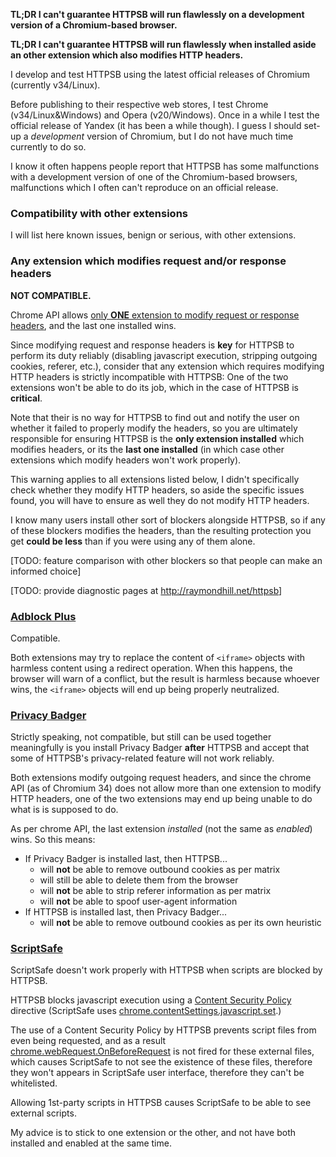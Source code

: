 **TL;DR I can't guarantee HTTPSB will run flawlessly on a development version of a Chromium-based browser.**

**TL;DR I can't guarantee HTTPSB will run flawlessly when installed aside an other extension which also modifies HTTP headers.**

I develop and test HTTPSB using the latest official releases of Chromium (currently v34/Linux).

Before publishing to their respective web stores, I test Chrome (v34/Linux&Windows) and Opera (v20/Windows). Once in a while I test the official release of Yandex (it has been a while though). I guess I should set-up a _development_ version of Chromium, but I do not have much time currently to do so.

I know it often happens people report that HTTPSB has some malfunctions with a development version of one of the Chromium-based browsers, malfunctions which I often can't reproduce on an official release.

### Compatibility with other extensions

I will list here known issues, benign or serious, with other extensions.

### Any extension which modifies request and/or response headers

**NOT COMPATIBLE.**

Chrome API allows [only **ONE** extension to modify request or response headers](https://developer.chrome.com/extensions/webRequest#implementation), and the last one installed wins.

Since modifying request and response headers is **key** for HTTPSB to perform its duty reliably (disabling javascript execution, stripping outgoing cookies, referer, etc.), consider that any extension which requires modifying HTTP headers is strictly incompatible with HTTPSB: One of the two extensions won't be able to do its job, which in the case of HTTPSB is **critical**.

Note that their is no way for HTTPSB to find out and notify the user on whether it failed to properly modify the headers, so you are ultimately responsible for ensuring HTTPSB is the **only extension installed** which modifies headers, or its the **last one installed** (in which case other extensions which modify headers won't work properly).

This warning applies to all extensions listed below, I didn't specifically check whether they modify HTTP headers, so aside the specific issues found, you will have to ensure as well they do not modify HTTP headers.

I know many users install other sort of blockers alongside HTTPSB, so if any of these blockers modifies the headers, than the resulting protection you get **could be less** than if you were using any of them alone.

[TODO: feature comparison with other blockers so that people can make an informed choice]

[TODO: provide diagnostic pages at <http://raymondhill.net/httpsb>]

### [Adblock Plus](https://chrome.google.com/webstore/detail/adblock-plus/cfhdojbkjhnklbpkdaibdccddilifddb)

Compatible.

Both extensions may try to replace the content of `<iframe>` objects with harmless content using a redirect operation. When this happens, the browser will warn of a conflict, but the result is harmless because whoever wins, the `<iframe>` objects will end up being properly neutralized.

### [Privacy Badger](https://www.eff.org/privacybadger)

Strictly speaking, not compatible, but still can be used together meaningfully is you install Privacy Badger **after** HTTPSB and accept that some of HTTPSB's privacy-related feature will not work reliably.

Both extensions modify outgoing request headers, and since the chrome API (as of Chromium 34) does not allow more than one extension to modify HTTP headers, one of the two extensions may end up being unable to do what is is supposed to do.

As per chrome API, the last extension _installed_ (not the same as _enabled_) wins. So this means:

- If Privacy Badger is installed last, then HTTPSB...
    - will **not** be able to remove outbound cookies as per matrix
    - will still be able to delete them from the browser
    - will **not** be able to strip referer information as per matrix
    - will **not** be able to spoof user-agent information
- If HTTPSB is installed last, then Privacy Badger...
    - will **not** be able to remove outbound cookies as per its own heuristic

### [ScriptSafe](https://chrome.google.com/webstore/detail/scriptsafe/oiigbmnaadbkfbmpbfijlflahbdbdgdf)

ScriptSafe doesn't work properly with HTTPSB when scripts are blocked by HTTPSB.

HTTPSB blocks javascript execution using a [Content Security Policy](https://en.wikipedia.org/wiki/Content_Security_Policy) directive (ScriptSafe uses [chrome.contentSettings.javascript.set](https://developer.chrome.com/extensions/contentSettings#property-javascript).)

The use of a Content Security Policy by HTTPSB prevents script files from even being requested, and as a result [chrome.webRequest.OnBeforeRequest](https://developer.chrome.com/extensions/webRequest#event-onBeforeRequest) is not fired for these external files, which causes ScriptSafe to not see the existence of these files, therefore they won't appears in ScriptSafe user interface, therefore they can't be whitelisted.

Allowing 1st-party scripts in HTTPSB causes ScriptSafe to be able to see external scripts.

My advice is to stick to one extension or the other, and not have both installed and enabled at the same time.


